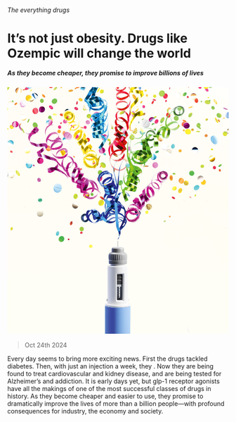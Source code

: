 ###### The everything drugs

# It’s not just obesity. Drugs like Ozempic will change the world 

##### As they become cheaper, they promise to improve billions of lives 

![image](images/20241026_LDD001_FH.jpg) 

> Oct 24th 2024 

Every day seems to bring more exciting news. First the drugs tackled diabetes. Then, with just an injection a week, they . Now they are being found to treat cardiovascular and kidney disease, and are being tested for Alzheimer’s and addiction. It is early days yet, but glp-1 receptor agonists have all the makings of one of the most successful classes of drugs in history. As they become cheaper and easier to use, they promise to dramatically improve the lives of more than a billion people—with profound consequences for industry, the economy and society.

